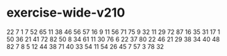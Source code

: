 # exercise-wide-v210
22
7
1
7
52
65
11
38
46
56
57
16
9
11
56
71
75
9
32
11
29
72
87
16
35
31
17
1
50
36
21
41
72
82
50
8
34
61
11
30
76
6
22
37
80
22
46
21
29
38
34
40
48
82
7
8
5
12
44
38
71
40
33
54
11
54
26
45
7
57
3
78
32
